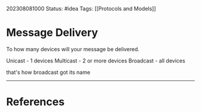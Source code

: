 202308081000
Status: #idea
Tags: [[Protocols and Models]] 
# Message Delivery

To how many devices will your message be delivered.

Unicast - 1 devices
Multicast - 2 or more devices
Broadcast - all devices

that's how broadcast got its name

---
# References